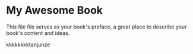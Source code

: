 # My Awesome Book

This file file serves as your book's preface, a great place to describe your book's content and ideas.

kkkkkkkktanjunze

